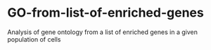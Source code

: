 # GO-from-list-of-enriched-genes
Analysis of gene ontology from a list of enriched genes in a given population of cells
